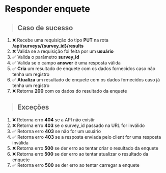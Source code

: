 # Responder enquete

> ## Caso de sucesso

1. :x: Recebe uma requisição do tipo **PUT** na rota **/api/surveys/{survey_id}/results**
2. :x: Valida se a requisição foi feita por um **usuário**
3. ✅ Valida o parâmetro **survey_id**
4. ✅ Valida se o campo **answer** é uma resposta válida
5. ✅ **Cria** um resultado de enquete com os dados fornecidos caso não tenha um registro
6. ✅ **Atualiza** um resultado de enquete com os dados fornecidos caso já tenha um registro
7. :x: Retorna **200** com os dados do resultado da enquete

> ## Exceções

1. :x: Retorna erro **404** se a API não existir
3. :x: Retorna erro **403** se o survey_id passado na URL for inválido
2. ✅ Retorna erro **403** se não for um usuário
4. ✅ Retorna erro **403** se a resposta enviada pelo client for uma resposta inválida
5. :x: Retorna erro **500** se der erro ao tentar criar o resultado da enquete
6. :x: Retorna erro **500** se der erro ao tentar atualizar o resultado da enquete
7. ✅ Retorna erro **500** se der erro ao tentar carregar a enquete